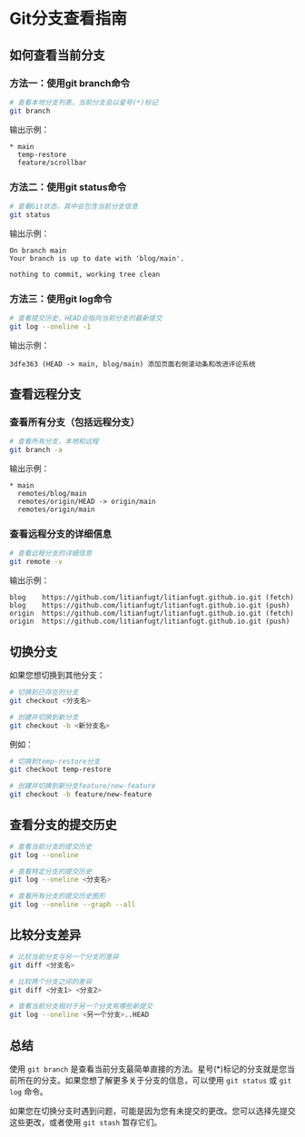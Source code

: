 # Git分支查看指南

## 如何查看当前分支

### 方法一：使用git branch命令

```bash
# 查看本地分支列表，当前分支会以星号(*)标记
git branch
```

输出示例：
```
* main
  temp-restore
  feature/scrollbar
```

### 方法二：使用git status命令

```bash
# 查看Git状态，其中会包含当前分支信息
git status
```

输出示例：
```
On branch main
Your branch is up to date with 'blog/main'.

nothing to commit, working tree clean
```

### 方法三：使用git log命令

```bash
# 查看提交历史，HEAD会指向当前分支的最新提交
git log --oneline -1
```

输出示例：
```
3dfe363 (HEAD -> main, blog/main) 添加页面右侧滚动条和改进评论系统
```

## 查看远程分支

### 查看所有分支（包括远程分支）

```bash
# 查看所有分支，本地和远程
git branch -a
```

输出示例：
```
* main
  remotes/blog/main
  remotes/origin/HEAD -> origin/main
  remotes/origin/main
```

### 查看远程分支的详细信息

```bash
# 查看远程分支的详细信息
git remote -v
```

输出示例：
```
blog    https://github.com/litianfugt/litianfugt.github.io.git (fetch)
blog    https://github.com/litianfugt/litianfugt.github.io.git (push)
origin  https://github.com/litianfugt/litianfugt.github.io.git (fetch)
origin  https://github.com/litianfugt/litianfugt.github.io.git (push)
```

## 切换分支

如果您想切换到其他分支：

```bash
# 切换到已存在的分支
git checkout <分支名>

# 创建并切换到新分支
git checkout -b <新分支名>
```

例如：
```bash
# 切换到temp-restore分支
git checkout temp-restore

# 创建并切换到新分支feature/new-feature
git checkout -b feature/new-feature
```

## 查看分支的提交历史

```bash
# 查看当前分支的提交历史
git log --oneline

# 查看特定分支的提交历史
git log --oneline <分支名>

# 查看所有分支的提交历史图形
git log --oneline --graph --all
```

## 比较分支差异

```bash
# 比较当前分支与另一个分支的差异
git diff <分支名>

# 比较两个分支之间的差异
git diff <分支1> <分支2>

# 查看当前分支相对于另一个分支有哪些新提交
git log --oneline <另一个分支>..HEAD
```

## 总结

使用 `git branch` 是查看当前分支最简单直接的方法。星号(*)标记的分支就是您当前所在的分支。如果您想了解更多关于分支的信息，可以使用 `git status` 或 `git log` 命令。

如果您在切换分支时遇到问题，可能是因为您有未提交的更改。您可以选择先提交这些更改，或者使用 `git stash` 暂存它们。